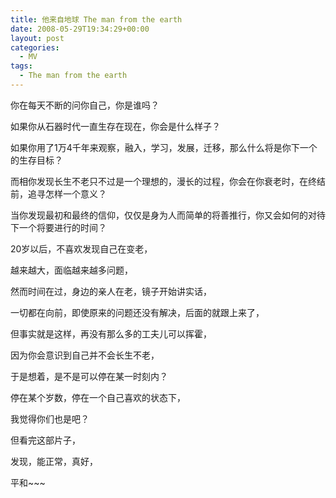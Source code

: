 ```yaml
---
title: 他来自地球 The man from the earth
date: 2008-05-29T19:34:29+00:00
layout: post
categories:
  - MV
tags:
  - The man from the earth
---
```


你在每天不断的问你自己，你是谁吗？

如果你从石器时代一直生存在现在，你会是什么样子？

如果你用了1万4千年来观察，融入，学习，发展，迁移，那么什么将是你下一个的生存目标？

而相你发现长生不老只不过是一个理想的，漫长的过程，你会在你衰老时，在终结前，追寻怎样一个意义？

当你发现最初和最终的信仰，仅仅是身为人而简单的将善推行，你又会如何的对待下一个将要进行的时间？

20岁以后，不喜欢发现自己在变老，
<!--more-->
越来越大，面临越来越多问题，

然而时间在过，身边的亲人在老，镜子开始讲实话，

一切都在向前，即使原来的问题还没有解决，后面的就跟上来了，

但事实就是这样，再没有那么多的工夫儿可以挥霍，

因为你会意识到自己并不会长生不老，

于是想着，是不是可以停在某一时刻内？

停在某个岁数，停在一个自己喜欢的状态下，

我觉得你们也是吧？

但看完这部片子，

发现，能正常，真好，

平和~~~